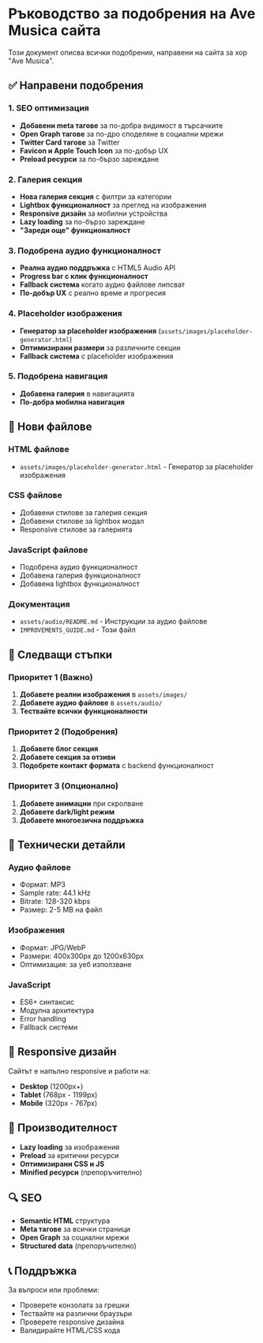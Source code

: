 # Ръководство за подобрения на Ave Musica сайта

Този документ описва всички подобрения, направени на сайта за хор "Ave Musica".

## ✅ Направени подобрения

### 1. SEO оптимизация
- **Добавени meta тагове** за по-добра видимост в търсачките
- **Open Graph тагове** за по-дро споделяне в социални мрежи
- **Twitter Card тагове** за Twitter
- **Favicon и Apple Touch Icon** за по-добър UX
- **Preload ресурси** за по-бързо зареждане

### 2. Галерия секция
- **Нова галерия секция** с филтри за категории
- **Lightbox функционалност** за преглед на изображения
- **Responsive дизайн** за мобилни устройства
- **Lazy loading** за по-бързо зареждане
- **"Зареди още" функционалност**

### 3. Подобрена аудио функционалност
- **Реална аудио поддръжка** с HTML5 Audio API
- **Progress bar с клик функционалност**
- **Fallback система** когато аудио файлове липсват
- **По-добър UX** с реално време и прогресия

### 4. Placeholder изображения
- **Генератор за placeholder изображения** (`assets/images/placeholder-generator.html`)
- **Оптимизирани размери** за различните секции
- **Fallback система** с placeholder изображения

### 5. Подобрена навигация
- **Добавена галерия** в навигацията
- **По-добра мобилна навигация**

## 📁 Нови файлове

### HTML файлове
- `assets/images/placeholder-generator.html` - Генератор за placeholder изображения

### CSS файлове
- Добавени стилове за галерия секция
- Добавени стилове за lightbox модал
- Responsive стилове за галерията

### JavaScript файлове
- Подобрена аудио функционалност
- Добавена галерия функционалност
- Добавена lightbox функционалност

### Документация
- `assets/audio/README.md` - Инструкции за аудио файлове
- `IMPROVEMENTS_GUIDE.md` - Този файл

## 🎯 Следващи стъпки

### Приоритет 1 (Важно)
1. **Добавете реални изображения** в `assets/images/`
2. **Добавете аудио файлове** в `assets/audio/`
3. **Тествайте всички функционалности**

### Приоритет 2 (Подобрения)
1. **Добавете блог секция**
2. **Добавете секция за отзиви**
3. **Подобрете контакт формата** с backend функционалност

### Приоритет 3 (Опционално)
1. **Добавете анимации** при скролване
2. **Добавете dark/light режим**
3. **Добавете многоезична поддръжка**

## 🔧 Технически детайли

### Аудио файлове
- Формат: MP3
- Sample rate: 44.1 kHz
- Bitrate: 128-320 kbps
- Размер: 2-5 MB на файл

### Изображения
- Формат: JPG/WebP
- Размери: 400x300px до 1200x630px
- Оптимизация: за уеб използване

### JavaScript
- ES6+ синтаксис
- Модулна архитектура
- Error handling
- Fallback системи

## 📱 Responsive дизайн

Сайтът е напълно responsive и работи на:
- **Desktop** (1200px+)
- **Tablet** (768px - 1199px)
- **Mobile** (320px - 767px)

## 🚀 Производителност

- **Lazy loading** за изображения
- **Preload** за критични ресурси
- **Оптимизирани CSS и JS**
- **Minified ресурси** (препоръчително)

## 🔍 SEO

- **Semantic HTML** структура
- **Meta тагове** за всички страници
- **Open Graph** за социални мрежи
- **Structured data** (препоръчително)

## 📞 Поддръжка

За въпроси или проблеми:
- Проверете конзолата за грешки
- Тествайте на различни браузъри
- Проверете responsive дизайна
- Валидирайте HTML/CSS кода 